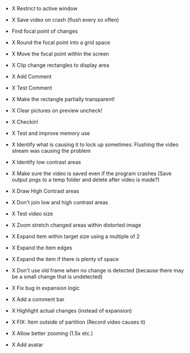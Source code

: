 ﻿- X Restrict to active window
- X Save video on crash (flush every so often)
- Find focal point of changes
- X Round the focal point into a grid space
- X Move the focal point within the screen
- X Clip change rectangles to display area
- X Add Comment
- X Test Comment
- X Make the rectangle partially transparent!
- X Clear pictures on preview uncheck!
- X Checkin!
- X Test and improve memory use
- X Identify what is causing it to lock up sometimes: Flushing the video stream was causing the problem
- X Identify low contrast areas
- X Make sure the video is saved even if the program crashes (Save output pngs to a temp folder and delete after video is made?)
- X Draw High Contrast areas
- X Don't join low and high contrast areas
- X Test video size
- X Zoom stretch changed areas within distorted image
- X Expand item within target size using a multiple of 2

- X Expand the item edges
- X Expand the item if there is plenty of space

- X Don't use old frame when no change is detected (because there may be a small change that is undetected)
- X Fix bug in expansion logic

- X Add a comment bar
- X Highlight actual changes (instead of expansion)

- X FIX: Item outside of partition (Record video causes it)
- X Allow better zooming (1.5x etc.)

- X Add avatar

